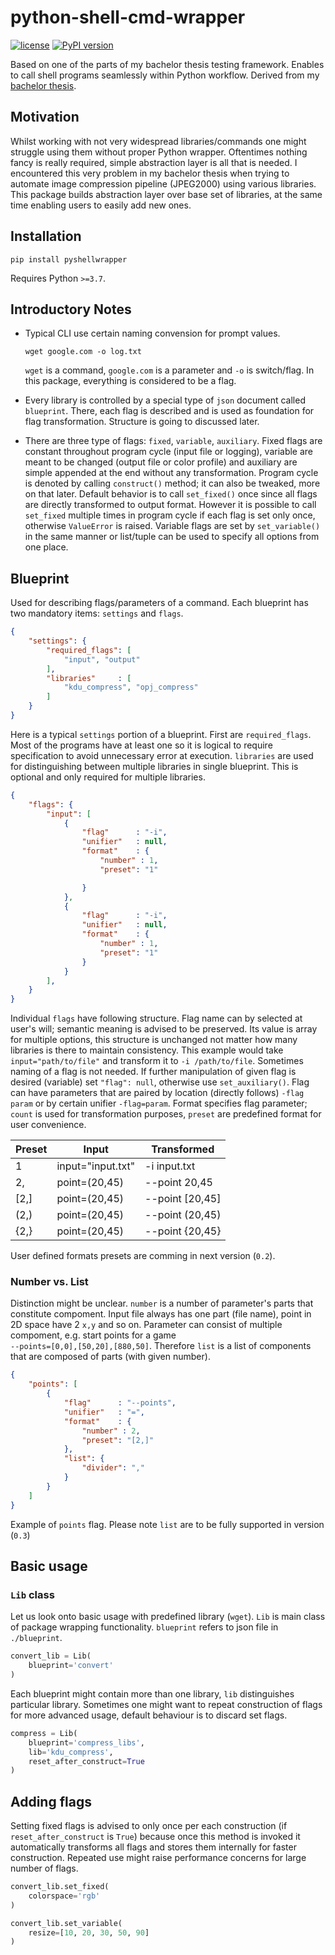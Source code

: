 # python-shell-cmd-wrapper
[![license](https://img.shields.io/github/license/mashape/apistatus.svg?maxAge=2592000)](https://github.com/matejMitas/python-shell-cmd-wrapper/blob/master/LICENSE)
[![PyPI version](https://badge.fury.io/py/pyshellwrapper.svg)](https://badge.fury.io/py/pyshellwrapper)


Based on one of the parts of my bachelor thesis testing framework. Enables to call shell programs seamlessly within Python workflow. Derived from my [bachelor thesis](https://github.com/matejMitas/VUT_FIT-bakalarka).

Motivation
------------
Whilst working with not very widespread libraries/commands one might struggle using them without proper Python wrapper. Oftentimes nothing fancy is really required, simple abstraction layer is all that is needed. I encountered this very problem in my bachelor thesis when trying to automate image compression pipeline (JPEG2000) using various libraries. This package builds abstraction layer over base set of libraries, at the same time enabling users to easily add new ones.

Installation
------------
```
pip install pyshellwrapper
```
Requires Python `>=3.7`.

Introductory Notes
------------
- Typical CLI use certain naming convension for prompt values.

    ```
    wget google.com -o log.txt
    ```
    `wget` is a command, `google.com` is a parameter and `-o` is switch/flag. In this package, everything is considered to be a flag.

- Every library is controlled by a special type of `json` document called `blueprint`. There, each flag is described and is used as foundation for flag transformation. Structure is going to discussed later.  
- There are three type of flags: `fixed`, `variable`, `auxiliary`. Fixed flags are constant throughout program cycle (input file or logging), variable are meant to be changed (output file or color profile) and auxiliary are simple appended at the end without any transformation. Program cycle is denoted by calling `construct()` method; it can also be tweaked, more on that later. Default behavior is to call `set_fixed()` once since all flags are directly transformed to output format. However it is possible to call `set_fixed` multiple times in program cycle if each flag is set only once, otherwise `ValueError` is raised. Variable flags are set by `set_variable()` in the same manner or list/tuple can be used to specify all options from one place.   

Blueprint
------------------
Used for describing flags/parameters of a command. Each blueprint has two mandatory items: `settings` and `flags`. 
```json
{
    "settings": {
        "required_flags": [
            "input", "output"
        ],
        "libraries"     : [
            "kdu_compress", "opj_compress"
        ]
    }
}
```
Here is a typical `settings` portion of a blueprint. First are `required_flags`. Most of the programs have at least one so it is logical to require specification to avoid unnecessary error at execution. `libraries` are used for distinguishing between multiple libraries in single blueprint. This is optional and only required for multiple libraries.

```json
{
    "flags": {
        "input": [
            {
                "flag"      : "-i",
                "unifier"   : null,
                "format"    : {
                    "number" : 1,
                    "preset": "1"

                }
            },
            {
                "flag"      : "-i",
                "unifier"   : null,
                "format"    : {
                    "number" : 1,
                    "preset": "1"
                }
            }
        ],
    }
}
```
Individual `flags` have following structure. Flag name can by selected at user's will; semantic meaning is advised to be preserved. Its value is array for multiple options, this structure is unchanged not matter how many libraries is there to maintain consistency. This example would take `input="path/to/file"` and transform it to `-i /path/to/file`. Sometimes naming of a flag is not needed. If further manipulation of given flag is desired (variable) set `"flag": null`, otherwise use `set_auxiliary()`. Flag can have parameters that are paired by location (directly follows) `-flag param` or by certain unifier `-flag=param`. Format specifies flag parameter; `count` is used for transformation purposes, `preset` are predefined format for user convenience.


| Preset | Input | Transformed |
| --- | --- | --- |
| 1 | input="input.txt" | -i input.txt |
| 2, | point=(20,45) | --point 20,45 |
| [2,] | point=(20,45) | --point [20,45] |
| (2,) | point=(20,45) | --point (20,45) |
| {2,} | point=(20,45) | --point {20,45} |

User defined formats presets are comming in next version (`0.2`).

### Number vs. List
Distinction might be unclear. `number` is a number of parameter's parts that constitute compoment. Input file always has one part (file name), point in 2D space have 2 `x,y` and so on. Parameter can consist of multiple compoment, e.g. start points for a game  <br>`--points=[0,0],[50,20],[880,50]`. Therefore `list` is a list of components that are composed of parts (with given number). 

```json
{
    "points": [
        {
            "flag"      : "--points",
            "unifier"   : "=",
            "format"    : {
                "number" : 2,
                "preset": "[2,]"
            },
            "list": {
                "divider": ","
            }
        }
    ]
}
```
Example of `points` flag. Please note `list` are to be fully supported in version (`0.3`)



<!---
Routine
------------------
More advanced way of controlling generation of command variants.
```json
{
    "routines": [
        {
            "variable_flags" : [
                {
                    "flag" : "resize",
                    "opts" : [10, 20, 50, 70, 90]
                }
            ],
            "fixed_flags"   : {
                "colorspace": "rgb"
            }
        }
    ]
}
```
--->

Basic usage
------------------
### `Lib` class

Let us look onto basic usage with predefined library (`wget`). `Lib` is main class of package wrapping functionality. `blueprint` refers to json file in `./blueprint`.

```python
convert_lib = Lib(
	blueprint='convert' 
)
```
Each blueprint might contain more than one library, `lib` distinguishes particular library. Sometimes one might want to repeat construction of flags for more advanced usage, default behaviour is to discard set flags.

```python
compress = Lib(
	blueprint='compress_libs',
	lib='kdu_compress',
	reset_after_construct=True
)
```

Adding flags
------------
Setting fixed flags is advised to only once per each construction (if `reset_after_construct` is `True`) because once this method is invoked it automatically transforms all flags and stores them internally for faster construction. Repeated use might raise performance concerns for large number of flags.

```python
convert_lib.set_fixed(
	colorspace='rgb'
)
```

```python
convert_lib.set_variable(
	resize=[10, 20, 30, 50, 90]
)
```